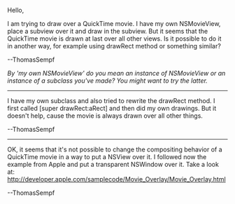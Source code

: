 Hello,

I am trying to draw over a QuickTime movie. I have my own NSMovieView, place a subview over it and draw in the subview. But it seems that the QuickTime movie is drawn at last over all other views. Is it possible to do it in another way, for example using drawRect method or something similar?

--ThomasSempf

*By 'my own NSMovieView' do you mean an instance of NSMovieView or an instance of a subclass you've made? You might want to try the latter.*

----

I have my own subclass and also tried to rewrite the drawRect method. I first called [super drawRect:aRect] and then did my own drawings. But it doesn't help, cause the movie is always drawn over all other things.

--ThomasSempf

----

OK, it seems that it's not possible to change the compositing behavior of a QuickTime movie in a way to put a NSView over it. I followed now the example from Apple and put a transparent NSWindow over it. Take a look at: http://developer.apple.com/samplecode/Movie_Overlay/Movie_Overlay.html

--ThomasSempf
